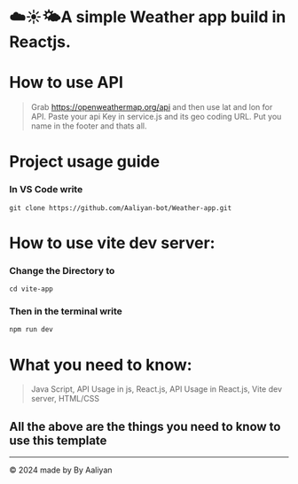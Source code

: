 # ☁️☀️🌤️A simple Weather app build in Reactjs.
# How to use API
> Grab https://openweathermap.org/api and then use lat and lon for API. Paste your api Key in service.js and its geo coding URL.
> Put you name in the footer and thats all.
# Project usage guide
### In VS Code write

```
git clone https://github.com/Aaliyan-bot/Weather-app.git
```
# How to use vite dev server:

### Change the Directory to 

```
cd vite-app
```
### Then in the terminal write

```
npm run dev
```
# What you need to know:
> Java Script,
>   API Usage in js,
>  React.js,
>   API Usage in React.js,
>     Vite dev server,
>  HTML/CSS
<h2>All the above are the things you need to know to use this template</h2>
<hr>
<footer>
  <p>&copy; 2024 made by <a herf="github.com/SkipScaped">By Aaliyan</a></p>
</footer>
